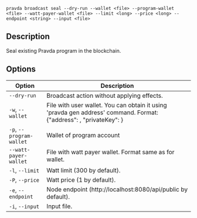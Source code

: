 <!--
THIS FILE IS GENERATED. DO NOT EDIT MANUALLY!
-->

```pravda broadcast seal --dry-run --wallet <file> --program-wallet <file> --watt-payer-wallet <file> --limit <long> --price <long> --endpoint <string> --input <file>```

## Description
Seal existing Pravda program in the blockchain.
## Options

|Option|Description|
|----|----|
|`--dry-run`|Broadcast action without applying effects.
|`-w`, `--wallet`|File with user wallet. You can obtain it using 'pravda gen address' command. Format: {"address": <public key>, "privateKey": <private key>}
|`-p`, `--program-wallet`|Wallet of program account
|`--watt-payer-wallet`|File with watt payer wallet. Format same as for wallet.
|`-l`, `--limit`|Watt limit (300 by default).
|`-P`, `--price`|Watt price (1 by default).
|`-e`, `--endpoint`|Node endpoint (http://localhost:8080/api/public by default).
|`-i`, `--input`|Input file.
